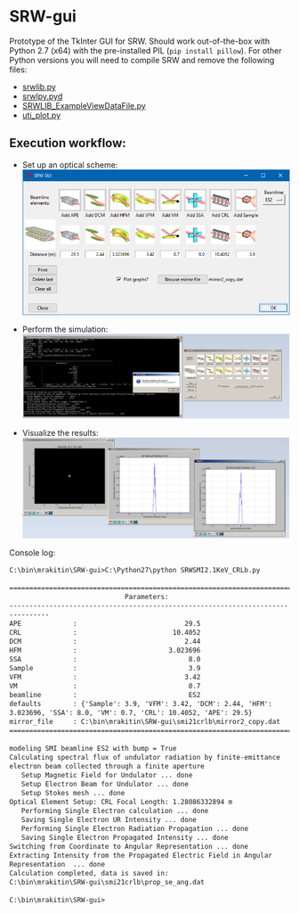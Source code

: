 # SRW-gui
Prototype of the TkInter GUI for SRW. Should work out-of-the-box with Python 2.7 (x64) with the pre-installed PIL (`pip install pillow`). For other Python versions you will need to compile SRW and remove the following files:
- [srwlib.py](srwlib.py)
- [srwlpy.pyd](srwlpy.pyd)
- [SRWLIB_ExampleViewDataFile.py](SRWLIB_ExampleViewDataFile.py)
- [uti_plot.py](uti_plot.py)

## Execution workflow:
- Set up an optical scheme:
![](screenshots/screenshot_gui.png)

- Perform the simulation:
![](screenshots/screenshot_execution.png)

- Visualize the results:
![](screenshots/screenshot_results.png)

Console log:
```
C:\bin\mrakitin\SRW-gui>C:\Python27\python SRWSMI2.1KeV_CRLb.py

================================================================================
                             Parameters:
--------------------------------------------------------------------------------
APE             :                           29.5
CRL             :                        10.4052
DCM             :                           2.44
HFM             :                       3.023696
SSA             :                            8.0
Sample          :                            3.9
VFM             :                           3.42
VM              :                            0.7
beamline        :                            ES2
defaults        : {'Sample': 3.9, 'VFM': 3.42, 'DCM': 2.44, 'HFM': 3.023696, 'SSA': 8.0, 'VM': 0.7, 'CRL': 10.4052, 'APE': 29.5}
mirror_file     : C:\bin\mrakitin\SRW-gui\smi21crlb\mirror2_copy.dat
================================================================================

modeling SMI beamline ES2 with bump = True
Calculating spectral flux of undulator radiation by finite-emittance electron beam collected through a finite aperture
   Setup Magnetic Field for Undulator ... done
   Setup Electron Beam for Undulator ... done
   Setup Stokes mesh ... done
Optical Element Setup: CRL Focal Length: 1.28086332894 m
   Performing Single Electron calculation ... done
   Saving Single Electron UR Intensity ... done
   Performing Single Electron Radiation Propagation ... done
   Saving Single Electron Propagated Intensity ... done
Switching from Coordinate to Angular Representation ... done
Extracting Intensity from the Propagated Electric Field in Angular Representation  ... done
Calculation completed, data is saved in:
C:\bin\mrakitin\SRW-gui\smi21crlb\prop_se_ang.dat

C:\bin\mrakitin\SRW-gui>
```
